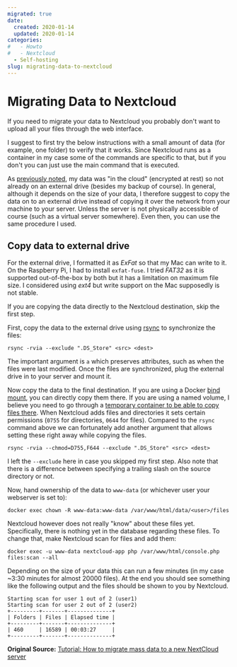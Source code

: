```yaml
---
migrated: true
date:
  created: 2020-01-14
  updated: 2020-01-14
categories:
#   - Howto
#   - Nextcloud
  - Self-hosting
slug: migrating-data-to-nextcloud
---
```

# Migrating Data to Nextcloud

If you need to migrate your data to Nextcloud you probably don't want to upload all your files through the web interface.

I suggest to first try the below instructions with a small amount of data (for example, one folder) to verify that it works.
Since Nextcloud runs as a container in my case some of the commands are specific to that, but if you don't you can just use the main command that is executed.

As [previously noted](./notes-on-setting-up-my-raspberry-pi.md), my data was "in the cloud" (encrypted at rest) so not already on an external drive (besides my backup of course).
In general, although it depends on the size of your data, I therefore suggest to copy the data on to an external drive instead of copying it over the network from your machine to your server.
Unless the server is not physically accessible of course (such as a virtual server somewhere).
Even then, you can use the same procedure I used.

<!-- more -->

## Copy data to external drive

For the external drive, I formatted it as _ExFat_ so that my Mac can write to it. On the Raspberry Pi, I had to install `exfat-fuse`.
I tried _FAT32_ as it is supported out-of-the-box by both but it has a limitation on maximum file size.
I considered using _ext4_ but write support on the Mac supposedly is not stable.

If you are copying the data directly to the Nextcloud destination, skip the first step.

First, copy the data to the external drive using [rsync](https://linux.die.net/man/1/rsync) to synchronize the files:

```shell
rsync -rvia --exclude ".DS_Store" <src> <dest>
```

The important argument is `a` which preserves attributes, such as when the files were last modified.
Once the files are synchronized, plug the external drive in to your server and mount it.

Now copy the data to the final destination.
If you are using a Docker [bind mount](https://docs.docker.com/engine/storage/bind-mounts/), you can directly copy them there.
If you are using a named volume, I believe you need to go through a [temporary container to be able to copy files there](https://docs.docker.com/engine/storage/volumes/#back-up-restore-or-migrate-data-volumes).
When Nextcloud adds files and directories it sets certain permissions (`0755` for directories, `0644` for files).
Compared to the `rsync` command above we can fortunately add another argument that allows setting these right away while copying the files.

```shell
rsync -rvia --chmod=D755,F644 --exclude ".DS_Store" <src> <dest>
```

I left the `--exclude` here in case you skipped my first step.
Also note that there is a difference between specifying a trailing slash on the source directory or not.

Now, hand ownership of the data to `www-data` (or whichever user your webserver is set to):

```shell
docker exec chown -R www-data:www-data /var/www/html/data/<user>/files
```

Nextcloud however does not really "know" about these files yet.
Specifically, there is nothing yet in the database regarding these files.
To change that, make Nextcloud scan for files and add them:

```shell
docker exec -u www-data nextcloud-app php /var/www/html/console.php files:scan --all
```

Depending on the size of your data this can run a few minutes (in my case ~3:30 minutes for almost 20000 files).
At the end you should see something like the following output and the files should be shown to you by Nextcloud.

```output
Starting scan for user 1 out of 2 (user1)
Starting scan for user 2 out of 2 (user2)
+---------+-------+--------------+
| Folders | Files | Elapsed time |
+---------+-------+--------------+
| 460     | 16589 | 00:03:27     |
+---------+-------+--------------+
```

**Original Source:** [Tutorial: How to migrate mass data to a new NextCloud server](https://help.nextcloud.com/t/tutorial-how-to-migrate-mass-data-to-a-new-nextcloud-server/9418)

